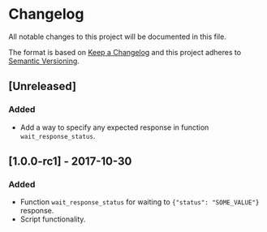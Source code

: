 # Changelog
All notable changes to this project will be documented in this file.

The format is based on [Keep a Changelog](http://keepachangelog.com/en/1.0.0/)
and this project adheres to [Semantic Versioning](http://semver.org/spec/v2.0.0.html).

## [Unreleased]
### Added
- Add a way to specify any expected response in function `wait_response_status`.

## [1.0.0-rc1] - 2017-10-30
### Added
- Function `wait_response_status` for waiting to `{"status": "SOME_VALUE"}` response.
- Script functionality.
